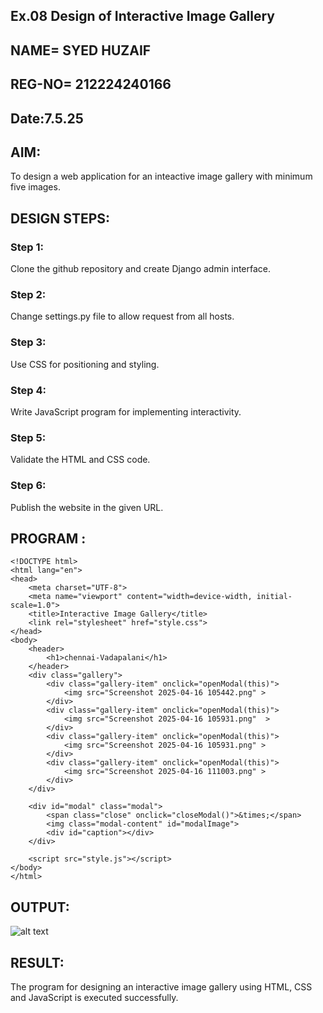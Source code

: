 ## Ex.08 Design of Interactive Image Gallery
## NAME= SYED HUZAIF
## REG-NO= 212224240166
## Date:7.5.25

## AIM:
To design a web application for an inteactive image gallery with minimum five images.

## DESIGN STEPS:

### Step 1:
Clone the github repository and create Django admin interface.

### Step 2:
Change settings.py file to allow request from all hosts.

### Step 3:
Use CSS for positioning and styling.

### Step 4:
Write JavaScript program for implementing interactivity.

### Step 5:
Validate the HTML and CSS code.

### Step 6:
Publish the website in the given URL.

## PROGRAM :
```
<!DOCTYPE html>
<html lang="en">
<head>
    <meta charset="UTF-8">
    <meta name="viewport" content="width=device-width, initial-scale=1.0">
    <title>Interactive Image Gallery</title>
    <link rel="stylesheet" href="style.css">
</head>
<body>
    <header>
        <h1>chennai-Vadapalani</h1>
    </header>
    <div class="gallery">
        <div class="gallery-item" onclick="openModal(this)">
            <img src="Screenshot 2025-04-16 105442.png" >
        </div>
        <div class="gallery-item" onclick="openModal(this)">
            <img src="Screenshot 2025-04-16 105931.png"  >
        </div>
        <div class="gallery-item" onclick="openModal(this)">
            <img src="Screenshot 2025-04-16 105931.png" >
        </div>
        <div class="gallery-item" onclick="openModal(this)">
            <img src="Screenshot 2025-04-16 111003.png" >
        </div>
    </div>

    <div id="modal" class="modal">
        <span class="close" onclick="closeModal()">&times;</span>
        <img class="modal-content" id="modalImage">
        <div id="caption"></div>
    </div>

    <script src="style.js"></script>
</body>
</html>

```

## OUTPUT:
![alt text](image-1.png)
## RESULT:
The program for designing an interactive image gallery using HTML, CSS and JavaScript is executed successfully.
